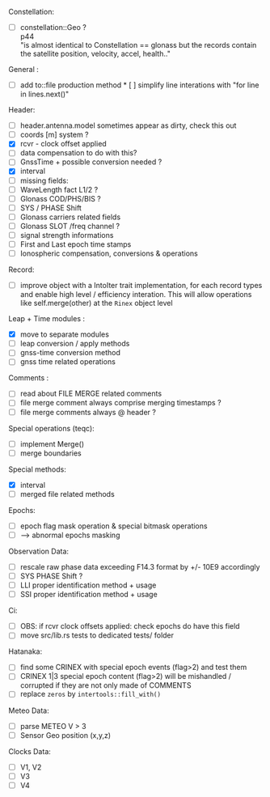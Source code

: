 Constellation:
* [ ] constellation::Geo ?    
p44   
"is almost identical to Constellation == glonass
but the records contain the satellite position, velocity, accel, health.."

General :
* [ ] add to::file production method
* [ ] simplify line interations with "for line in lines.next()"

Header:
* [ ] header.antenna.model sometimes appear as dirty, check this out
* [ ] coords [m] system ?
* [x] rcvr - clock offset applied
 * [ ] data compensation to do with this?
* [ ] GnssTime + possible conversion needed ?
* [x] interval
* [ ] missing fields: 
 * [ ] WaveLength fact L1/2 ?
 * [ ] Glonass COD/PHS/BIS ?
 * [ ] SYS / PHASE Shift
 * [ ] Glonass carriers related fields
 * [ ] Glonass SLOT /freq channel ?
 * [ ] signal strength informations
 * [ ] First and Last epoch time stamps
 * [ ] Ionospheric compensation, conversions & operations

Record:
* [ ] improve object with a IntoIter trait implementation,
for each record types and enable high level / efficiency interation.
This will allow operations like self.merge(other) at the `Rinex` object level

Leap + Time modules :
* [x] move to separate modules
* [ ] leap conversion / apply methods
* [ ] gnss-time conversion method 
* [ ] gnss time related operations

Comments :
* [ ] read about FILE MERGE related comments
 * [ ] file merge comment always comprise merging timestamps ?
 * [ ] file merge comments always @ header ?

Special operations (teqc):
* [ ] implement Merge()
 * [ ] merge boundaries

Special methods:
* [x] interval
* [ ] merged file related methods 

Epochs:
* [ ] epoch flag mask operation & special bitmask operations
 * [ ] --> abnormal epochs masking 

Observation Data:
* [ ] rescale raw phase data exceeding F14.3 format by +/- 10E9 accordingly
* [ ] SYS PHASE Shift ?
* [ ] LLI proper identification method + usage 
* [ ] SSI proper identification method + usage 

Ci:
* [ ] OBS: if rcvr clock offsets applied: check epochs do have this field
* [ ] move src/lib.rs tests to dedicated tests/ folder 

Hatanaka:
* [ ] find some CRINEX with special epoch events (flag>2) and test them
* [ ] CRINEX 1|3 special epoch content (flag>2)
will be mishandled / corrupted if they are not only made of COMMENTS
* [ ] replace `zeros` by `intertools::fill_with()` 

Meteo Data:
* [ ] parse METEO V > 3
* [ ] Sensor Geo position (x,y,z)

Clocks Data:
* [ ] V1, V2 
* [ ] V3
* [ ] V4
